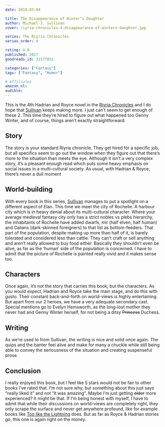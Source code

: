 ```yaml
---
date: 2018-03-04

title: The Disappearance of Winter’s Daughter
author: Michael J. Sullivan
cover: riyria-chronicles-4-disappearance-of-winters-daughter.jpg

series: The Riyria Chronicles
series_order: 4

rating: 4.0
published: 2017
goodreads_id: 32177852

categories: ["Fantasy"]
tags: ["Fantasy", "Humor"]

# Affiliates
amazon_nl: 
audible: 
---
```


This is the 4th Hadrian and Royce novel in the [Riyria Chronicles](../_series/riyria-chronicles.md) and I do hope that [Sullivan](../_authors/michael-j-sullivan.md) keeps making more. I just can’t seem to get enough of these 2. This time they’re hired to figure out what happened too Genny Winter, and of course, things aren’t exactly straightforward.

<!--more-->

## Story

The story is your standard Riyria chronicle. They get hired for a specific job, but all specifics seem to go out the window when they figure out that there’s more to the situation than meets the eye. Although it isn’t a very complex story, it’s a pleasant enough read which puts some heavy emphasis on social issues in a multi-cultural society. As usual, with Hadrian & Royce, there’s never a dull moment

## World-building

With every book in this series, [Sullivan](../_authors/michael-j-sullivan.md) manages to put a spotlight on a different aspect of Elan. This time we meet the city of Rochelle. A harbour city which is in heavy denial about its multi-cultural character. Where your average medieval fantasy city only has a strict nobles vs plebs hierarchy, the inhabitants of Rochelle have added dwarfs, mir (half elven, half human) and Calians (dark-skinned foreigners) to that list as bottom-feeders. That part of the population, despite making up more than half of it, is barely tolerated and considered less than cattle. They can’t craft or sell anything and aren’t really allowed to buy food either. Basically they shouldn’t even be alive, as far as the ‘human’ side of the population is concerned. I have to admit that the picture of Rochelle is painted really vivid and it makes sense too.

## Characters

Once again, it’s not the story that carries this book, but the characters. As you would expect, Hadrian and Royce take the main stage, and do this with gusto. Their constant back-and-forth on world-views is highly entertaining. But apart from our 2 heroes, we have a very adequate secondary cast. Special mentions go to Evelyn Hemsworth, as the long-lost mother they never had and Genny Winter herself, for not being a ditsy ~~Princess~~ Duchess.

## Writing

As we’re used to from Sullivan, the writing is nice and solid once again. The quips and the banter feel alive and make for many a chuckle while still being able to convey the seriousness of the situation and creating suspenseful prose.

## Conclusion

I really enjoyed this book, but I feel like 5 stars would not be fair to other books I’ve rated that. I’m not sure why, but something about this just says “really liked it” and not “it was amazing”. Maybe I’m just getting ~~older~~ more experienced? It might be that. If I’m being honest with myself, I have to admit that while their discussions on world-views are completely right, they only scrape the surface and never get anywhere profound, like for example books like [Too like the Lightning](2017-07-04-Ada-Palmer---Too-like-the-Lightning.md) does. But as far as Royce & Hadrian stories go, this one is again right on the money.
